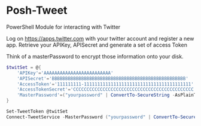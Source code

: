 Posh-Tweet
==========

PowerShell Module for interacting with Twitter


Log on https://apps.twitter.com with your twitter account and register a new app.
Retrieve your APIKey, APISecret and generate a set of access Token

Think of a masterPassword to encrypt those information onto your disk.

```powershell
$twitSet = @{
    'APIKey'='AAAAAAAAAAAAAAAAAAAAAAAAA'
    'APISecret'='BBBBBBBBBBBBBBBBBBBBBBBBBBBBBBBBBBBBBBBBBBBBBBBBBB'
    'AccessToken'='111111111-1111111111111111111111111111111111111111'
    'AccessTokenSecret'='CCCCCCCCCCCCCCCCCCCCCCCCCCCCCCCCCCCCCCCCCCCCC'
    'MasterPassword'=("yourpassword" | ConvertTo-SecureString -AsPlainText -Force)
}

Set-TweetToken @twitSet
Connect-TweetService -MasterPassword ("yourpassword" | ConvertTo-SecureString -AsPlainText -Force)

```
